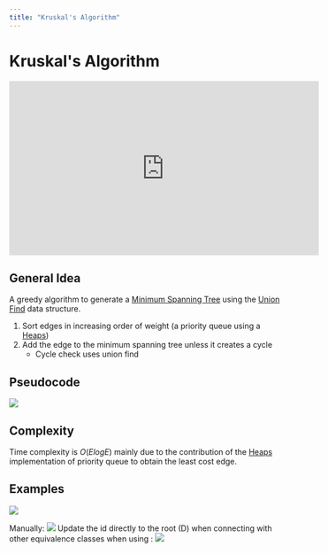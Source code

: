 ```yaml
---
title: "Kruskal's Algorithm"
---
```

# Kruskal's Algorithm
<iframe width="560" height="315" src="https://www.youtube.com/embed/71UQH7Pr9kU" title="YouTube video player" frameborder="0" allow="accelerometer; autoplay; clipboard-write; encrypted-media; gyroscope; picture-in-picture" allowfullscreen></iframe>

## General Idea
A greedy algorithm to generate a [Minimum Spanning Tree](Notes/Minimum%20Spanning%20Tree.md) using the [Union Find](Notes/Union%20Find.md) data structure.

1. Sort edges in increasing order of weight (a priority queue using a [Heaps](Notes/Heaps.md))
2. Add the edge to the minimum spanning tree unless it creates a cycle
	- Cycle check uses union find
## Pseudocode
![](https://i.imgur.com/k8KosSA.png)

## Complexity
Time complexity is $O(ElogE)$ mainly due to the contribution of the [Heaps](Notes/Heaps.md) implementation of priority queue to obtain the least cost edge.
## Examples
![](https://i.imgur.com/6GAifnv.png)

Manually:
![](https://i.imgur.com/5kfRLym.png)
Update the id directly to the root (D) when connecting with other equivalence classes when using [](Notes/Union%20Find.md#Weighted%20Quick%20Union):
![](https://i.imgur.com/1pVDfMY.png)
